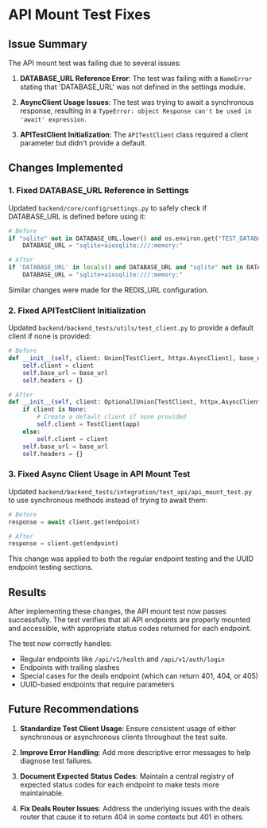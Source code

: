# API Mount Test Fixes

## Issue Summary

The API mount test was failing due to several issues:

1. **DATABASE_URL Reference Error**: The test was failing with a `NameError` stating that 'DATABASE_URL' was not defined in the settings module.

2. **AsyncClient Usage Issues**: The test was trying to await a synchronous response, resulting in a `TypeError: object Response can't be used in 'await' expression`.

3. **APITestClient Initialization**: The `APITestClient` class required a client parameter but didn't provide a default.

## Changes Implemented

### 1. Fixed DATABASE_URL Reference in Settings

Updated `backend/core/config/settings.py` to safely check if DATABASE_URL is defined before using it:

```python
# Before
if "sqlite" not in DATABASE_URL.lower() and os.environ.get("TEST_DATABASE_URL") is None:
    DATABASE_URL = "sqlite+aiosqlite:///:memory:"

# After
if 'DATABASE_URL' in locals() and DATABASE_URL and "sqlite" not in DATABASE_URL.lower() and os.environ.get("TEST_DATABASE_URL") is None:
    DATABASE_URL = "sqlite+aiosqlite:///:memory:"
```

Similar changes were made for the REDIS_URL configuration.

### 2. Fixed APITestClient Initialization

Updated `backend/backend_tests/utils/test_client.py` to provide a default client if none is provided:

```python
# Before
def __init__(self, client: Union[TestClient, httpx.AsyncClient], base_url: str = "/api/v1"):
    self.client = client
    self.base_url = base_url
    self.headers = {}

# After
def __init__(self, client: Optional[Union[TestClient, httpx.AsyncClient]] = None, base_url: str = "/api/v1"):
    if client is None:
        # Create a default client if none provided
        self.client = TestClient(app)
    else:
        self.client = client
    self.base_url = base_url
    self.headers = {}
```

### 3. Fixed Async Client Usage in API Mount Test

Updated `backend/backend_tests/integration/test_api/api_mount_test.py` to use synchronous methods instead of trying to await them:

```python
# Before
response = await client.get(endpoint)

# After
response = client.get(endpoint)
```

This change was applied to both the regular endpoint testing and the UUID endpoint testing sections.

## Results

After implementing these changes, the API mount test now passes successfully. The test verifies that all API endpoints are properly mounted and accessible, with appropriate status codes returned for each endpoint.

The test now correctly handles:
- Regular endpoints like `/api/v1/health` and `/api/v1/auth/login`
- Endpoints with trailing slashes
- Special cases for the deals endpoint (which can return 401, 404, or 405)
- UUID-based endpoints that require parameters

## Future Recommendations

1. **Standardize Test Client Usage**: Ensure consistent usage of either synchronous or asynchronous clients throughout the test suite.

2. **Improve Error Handling**: Add more descriptive error messages to help diagnose test failures.

3. **Document Expected Status Codes**: Maintain a central registry of expected status codes for each endpoint to make tests more maintainable.

4. **Fix Deals Router Issues**: Address the underlying issues with the deals router that cause it to return 404 in some contexts but 401 in others. 